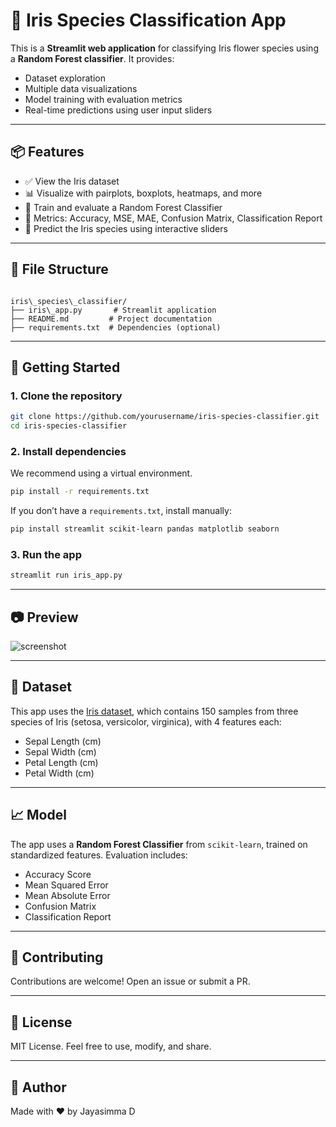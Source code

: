 # 🌸 Iris Species Classification App

This is a **Streamlit web application** for classifying Iris flower species using a **Random Forest classifier**. It provides:

- Dataset exploration
- Multiple data visualizations
- Model training with evaluation metrics
- Real-time predictions using user input sliders

---

## 📦 Features

- ✅ View the Iris dataset
- 📊 Visualize with pairplots, boxplots, heatmaps, and more
- 🤖 Train and evaluate a Random Forest Classifier
- 🧪 Metrics: Accuracy, MSE, MAE, Confusion Matrix, Classification Report
- 🌼 Predict the Iris species using interactive sliders

---

## 📁 File Structure

```

iris\_species\_classifier/
├── iris\_app.py       # Streamlit application
├── README.md         # Project documentation
├── requirements.txt  # Dependencies (optional)

````

---

## 🚀 Getting Started

### 1. Clone the repository

```bash
git clone https://github.com/yourusername/iris-species-classifier.git
cd iris-species-classifier
````

### 2. Install dependencies

We recommend using a virtual environment.

```bash
pip install -r requirements.txt
```

If you don’t have a `requirements.txt`, install manually:

```bash
pip install streamlit scikit-learn pandas matplotlib seaborn
```

### 3. Run the app

```bash
streamlit run iris_app.py
```

---

## 📷 Preview

![screenshot](https://user-images.githubusercontent.com/your-username/iris-app-preview.png)

---

## 🧠 Dataset

This app uses the [Iris dataset](https://scikit-learn.org/stable/auto_examples/datasets/plot_iris_dataset.html), which contains 150 samples from three species of Iris (setosa, versicolor, virginica), with 4 features each:

* Sepal Length (cm)
* Sepal Width (cm)
* Petal Length (cm)
* Petal Width (cm)

---

## 📈 Model

The app uses a **Random Forest Classifier** from `scikit-learn`, trained on standardized features. Evaluation includes:

* Accuracy Score
* Mean Squared Error
* Mean Absolute Error
* Confusion Matrix
* Classification Report

---

## 🤝 Contributing

Contributions are welcome! Open an issue or submit a PR.

---

## 📄 License

MIT License. Feel free to use, modify, and share.

---

## 👤 Author

Made with ❤️ by Jayasimma D

```

